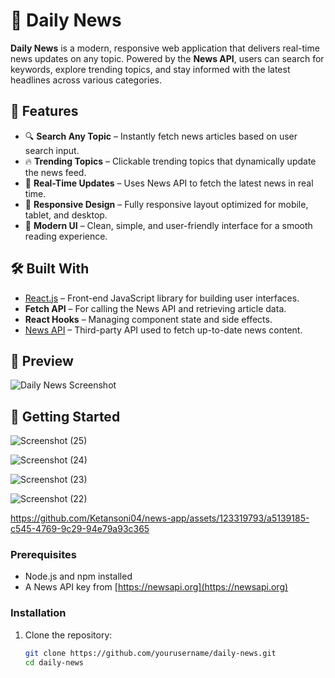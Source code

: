 # 📰 Daily News

**Daily News** is a modern, responsive web application that delivers real-time news updates on any topic. Powered by the **News API**, users can search for keywords, explore trending topics, and stay informed with the latest headlines across various categories.

## 🚀 Features

- 🔍 **Search Any Topic** – Instantly fetch news articles based on user search input.
- 🔥 **Trending Topics** – Clickable trending topics that dynamically update the news feed.
- 📰 **Real-Time Updates** – Uses News API to fetch the latest news in real time.
- 📱 **Responsive Design** – Fully responsive layout optimized for mobile, tablet, and desktop.
- 🎨 **Modern UI** – Clean, simple, and user-friendly interface for a smooth reading experience.

## 🛠️ Built With

- [React.js](https://reactjs.org/) – Front-end JavaScript library for building user interfaces.
- **Fetch API** – For calling the News API and retrieving article data.
- **React Hooks** – Managing component state and side effects.
- [News API](https://newsapi.org/) – Third-party API used to fetch up-to-date news content.

## 📸 Preview

![Daily News Screenshot](screenshot.png) <!-- Replace with your actual screenshot or demo gif -->

## 🧰 Getting Started

![Screenshot (25)](https://github.com/Ketansoni04/news-app/assets/123319793/357e6830-aaed-43f6-8bf9-7e2375f7393e)

![Screenshot (24)](https://github.com/Ketansoni04/news-app/assets/123319793/1895e420-c05c-4980-8f58-323da87b719a)

![Screenshot (23)](https://github.com/Ketansoni04/news-app/assets/123319793/c5d4a52b-645f-4af2-b002-c66eb3f1fb62)

![Screenshot (22)](https://github.com/Ketansoni04/news-app/assets/123319793/2af184cc-f978-48e0-b625-e226d1fc7c23)

https://github.com/Ketansoni04/news-app/assets/123319793/a5139185-c545-4769-9c29-94e79a93c365

### Prerequisites

- Node.js and npm installed
- A News API key from [https://newsapi.org](https://newsapi.org)

### Installation

1. Clone the repository:
   ```bash
   git clone https://github.com/yourusername/daily-news.git
   cd daily-news










